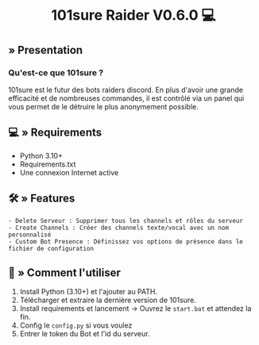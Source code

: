 <div align="center">

# 101sure Raider V0.6.0 💻 
</div>

## <a id="Presentation"></a> » Presentation
### Qu'est-ce que 101sure ? 
101sure est le futur des bots raiders discord. En plus d'avoir une grande efficacité et de nombreuses commandes, il est contrôlé via un panel qui vous permet de le détruire le plus anonymement possible.

## <a id="Requirements"></a>💻 » Requirements
- Python 3.10+
- Requirements.txt
- Une connexion Internet active

## <a id="Features"></a>🛠 » Features
```
- Delete Serveur : Supprimer tous les channels et rôles du serveur
- Create Channels : Créer des channels texte/vocal avec un nom personnalisé
- Custom Bot Presence : Définissez vos options de présence dans le fichier de configuration
```

## <a id="Comment l'utiliser"></a>📜 » Comment l'utiliser
1. Install Python (3.10+) et l'ajouter au PATH.
2. Télécharger et extraire la dernière version de 101sure.
3. Install requirements et lancement → Ouvrez le `start.bat` et attendez la fin.
4. Config le `config.py` si vous voulez
6. Entrer le token du Bot et l'id du serveur.
